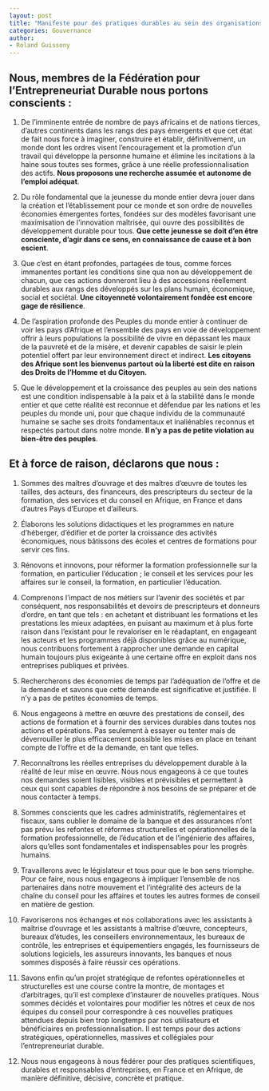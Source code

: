 ```yaml
---
layout: post
title: "Manifeste pour des pratiques durables au sein des organisations membres de la Fédération pour l'Entrepreneuriat Durable"
categories: Gouvernance
author:
- Roland Guissony
---
```


## Nous, membres de la Fédération pour l’Entrepreneuriat Durable nous portons conscients :


1.	De l’imminente entrée de nombre de pays africains et de nations tierces, d’autres continents dans les rangs des pays émergents et que cet état de fait nous force à imaginer, construire et établir, définitivement, un monde dont les ordres visent l’encouragement et la promotion d’un travail qui développe la personne humaine et élimine les incitations à la haine sous toutes ses formes, grâce à une réelle professionnalisation des actifs. **Nous proposons une recherche assumée et autonome de l’emploi adéquat**.

2.	Du rôle fondamental que la jeunesse du monde entier devra jouer dans la création et l’établissement pour ce monde et son ordre de nouvelles économies émergentes fortes, fondées sur des modèles favorisant une maximisation de l’innovation maîtrisée, qui ouvre des possibilités de développement durable pour tous. **Que cette jeunesse se doit d’en être consciente, d’agir dans ce sens, en connaissance de cause et à bon escient**.

3.	Que c’est en étant profondes, partagées de tous, comme forces immanentes portant les conditions sine qua non au développement de chacun, que ces actions donneront lieu à des accessions réellement durables aux rangs des développés sur les plans humain, économique, social et sociétal. **Une citoyenneté volontairement fondée est encore gage de résilience**.

4.	De l’aspiration profonde des Peuples du monde entier à continuer de voir les pays d’Afrique et l’ensemble des pays en voie de développement offrir à leurs populations la possibilité de vivre en dépassant les maux de la pauvreté et de la misère, et devenir capables de saisir le plein potentiel offert par leur environnement direct et indirect. **Les citoyens des Afrique sont les bienvenus partout où la liberté est dite en raison des Droits de l’Homme et du Citoyen.**

5.	Que le développement et la croissance des peuples au sein des nations est une condition indispensable à la paix et à la stabilité dans le monde entier et que cette réalité est reconnue et défendue par les nations et les peuples du monde uni, pour que chaque individu de la communauté humaine se sache ses droits fondamentaux et inaliénables reconnus et respectés partout dans notre monde. **Il n’y a pas de petite violation au bien-être des peuples**.

## Et à force de raison, déclarons que nous :

1.	Sommes des maîtres d’ouvrage et des maîtres d’œuvre de toutes les tailles, des acteurs, des financeurs, des prescripteurs du secteur de la formation, des services et du conseil en Afrique, en France et dans d’autres Pays d’Europe et d’ailleurs.

2.	Élaborons les solutions didactiques et les programmes en nature d’héberger, d’édifier et de porter la croissance des activités économiques, nous bâtissons des écoles et centres de formations pour servir ces fins.

3.	Rénovons et innovons, pour réformer la formation professionnelle sur la formation, en particulier l’éducation ; le conseil et les services pour les affaires sur le conseil, la formation, en particulier l’éducation.

4.	Comprenons l’impact de nos métiers sur l’avenir des sociétés et par conséquent, nos responsabilités et devoirs de prescripteurs et donneurs d’ordre, en tant que tels : en achetant et distribuant les formations et les prestations les mieux adaptées, en puisant au maximum et à plus forte raison dans l’existant pour le revaloriser en le réadaptant, en engageant les acteurs et les programmes déjà disponibles grâce au numérique, nous  contribuons fortement à rapprocher une demande en capital humain toujours plus exigeante à une certaine offre en exploit dans nos entreprises publiques et privées.

5.	Rechercherons des économies de temps par l’adéquation de l’offre et de la demande et savons que cette demande est significative et justifiée. Il n’y a pas de petites économies de temps.

6.	Nous engageons à mettre en œuvre des prestations de conseil, des actions de formation et à fournir des services durables dans toutes nos actions et opérations. Pas seulement à essayer ou tenter mais de déverrouiller le plus efficacement possible les mises en place en tenant compte de l’offre et de la demande, en tant que telles.

7.	Reconnaîtrons les réelles entreprises du développement durable à la réalité de leur mise en œuvre. Nous nous engageons à ce que toutes nos demandes soient lisibles, visibles et prévisibles et permettent à ceux qui sont capables de répondre à nos besoins de se préparer et de nous contacter à temps.

8.	Sommes conscients que les cadres administratifs, réglementaires et fiscaux, sans oublier le domaine de la banque et des assurances n’ont pas prévu les refontes et réformes structurelles et opérationnelles de la formation professionnelle, de l’éducation et de l’ingénierie des affaires, alors qu’elles sont fondamentales et indispensables pour les progrès humains.

9.	Travaillerons avec le législateur et tous pour que le bon sens triomphe. Pour ce faire, nous nous engageons à impliquer l’ensemble de nos partenaires dans notre mouvement et l’intégralité des acteurs de la chaîne du conseil pour les affaires et toutes les autres formes de conseil en matière de gestion.

10.	Favoriserons nos échanges et nos collaborations avec les assistants à maîtrise d’ouvrage et les assistants à maîtrise d’œuvre, concepteurs, bureaux d’études, les conseillers environnementaux, les bureaux de contrôle, les entreprises et équipementiers engagés, les fournisseurs de solutions logiciels, les assureurs innovants, les banques et nous sommes disposés à faire réussir ces opérations.

11.	Savons enfin qu’un projet stratégique de refontes opérationnelles et structurelles est une course contre la montre, de montages et d’arbitrages, qu’il est complexe d’instaurer de nouvelles pratiques. Nous sommes décidés et volontaires pour modifier les nôtres et ceux de nos équipes du conseil pour correspondre à ces nouvelles pratiques attendues depuis bien trop longtemps par nos utilisateurs et bénéficiaires en professionnalisation. Il est temps pour des actions stratégiques, opérationnelles, massives et collégiales pour l’entrepreneuriat durable.

12.	Nous nous engageons à nous fédérer pour des pratiques scientifiques, durables et responsables d’entreprises, en France et en Afrique, de manière définitive, décisive, concrète et pratique.